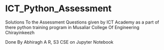 # ICT_Python_Assessment

Solutions To the Assessment Questions given by ICT Academy as a part of there python training program in Musaliar College Of Engineering Chirayinkeezh

Done By Abhiragh A R, S3 CSE on Jupyter Notebook
